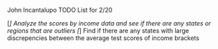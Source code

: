 John Incantalupo
TODO List for 2/20

[*] Analyze the scores by income data and see if there are any states or regions that are outliers
[*] Find if there are any states with large discrepencies between the average test scores of income brackets